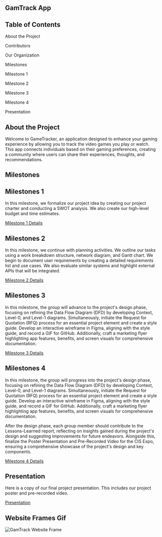 ## **GamTrack App**

## **Table of Contents**
About the Project

Contributors

Our Organization

Milestones

Milestone 1

Milestone 2

Milestone 3

Milestone 4

Presentation

## **About the Project**
Welcome to GameTracker, an application designed to enhance your gaming experience by allowing you to track the video games you play or watch. This app connects individuals based on their gaming preferences, creating a community where users can share their experiences, thoughts, and recommendations.


## **Milestones**

## **Milestones 1**

In this milestone, we formalize our project idea by creating our project charter and conducting a SWOT analysis. We also create our high-level budget and time estimates. 

[Milestone 1 Details](https://github.com/cis-famu/GameTrack/blob/main/Milestone%201.md)

## **Milestones 2**

In this milestone, we continue with planning activities. We outline our tasks using a work breakdown structure, network diagram, and Gantt chart. We begin to document user requirements by creating a detailed requirements list and use cases. We also evaluate similar systems and highlight external APIs that will be integrated. 

[Milestone 2 Details](https://github.com/cis-famu/GameTrack/blob/main/Milestone%202.md)

## **Milestones 3**
In this milestone, the group will advance to the project's design phase, focusing on refining the Data Flow Diagram (DFD) by developing Context, Level-0, and Level-1 diagrams. Simultaneously, initiate the Request for Quotation (RFQ) process for an essential project element and create a style guide. Develop an interactive wireframe in Figma, aligning with the style guide, and record a GIF for GitHub. Additionally, craft a marketing flyer highlighting app features, benefits, and screen visuals for comprehensive documentation.

[Milestone 3 Details](https://github.com/cis-famu/GameTrack/blob/main/Milestone%203.md)

## **Milestones 4**
In this milestone, the group will progress into the project's design phase, focusing on refining the Data Flow Diagram (DFD) by developing Context, Level-0, and Level-1 diagrams. Simultaneously, initiate the Request for Quotation (RFQ) process for an essential project element and create a style guide. Develop an interactive wireframe in Figma, aligning with the style guide, and record a GIF for GitHub. Additionally, craft a marketing flyer highlighting app features, benefits, and screen visuals for comprehensive documentation.

After the design phase, each group member should contribute to the Lessons-Learned report, reflecting on insights gained during the project's design and suggesting improvements for future endeavors. Alongside this, finalize the Poster Presentation and Pre-Recorded Video for the CIS Expo, ensuring a comprehensive showcase of the project's design and key components.

[Milestone 4 Details](https://github.com/cis-famu/GameTrack/blob/main/Milestone%204.md)

## **Presentation**
Here is a copy of our final project presentation. This includes our project poster and pre-recorded video. 

[Presentation]()

## **Website Frames Gif**

![GamTrack Website Frame](https://github.com/cis-famu/GameTrack/assets/110430142/37d68fad-f41b-4fdf-b958-70ec7bd45305)

